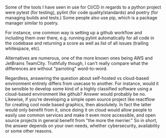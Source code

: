 Some of the tools I have seen in use for CI/CD in regards to a python project were pytest (for testing), pylint (for code quality/standards) and poetry (for managing builds and tests.) Some people also use pip, which is a package manager similar to poetry.

For instance, one common way is setting up a github workflow and including them over there, e.g. running pylint automatically for all code in the codebase and returning a score as well as list of all issues (trailing whitespace, etc).

Alternatives are numerous, one of the more known ones being AWS and JetBrains TeamCity. Truthfully though, I can't really compare what the differences are without "parroting" word-to-word.

Regardless, answering the question about self-hosted vs cloud-based environment entirely differs from usecase to another. For instance, would it be sensible to develop some kind of a highly classified software using a cloud-based environment like github? Answer would probably be no. Likewise, if you're developing a simple open source project like reactflow for creating cool node based graphics, then absolutely. In fact the latter would only benefit from it, since doing it on cloud would allow people to easily use common services and make it even more accessible, and open source projects in general benefit from "the more the merrier." So in short, the answer depends on your own needs, whether cybersecurity, availability or some other reasons.